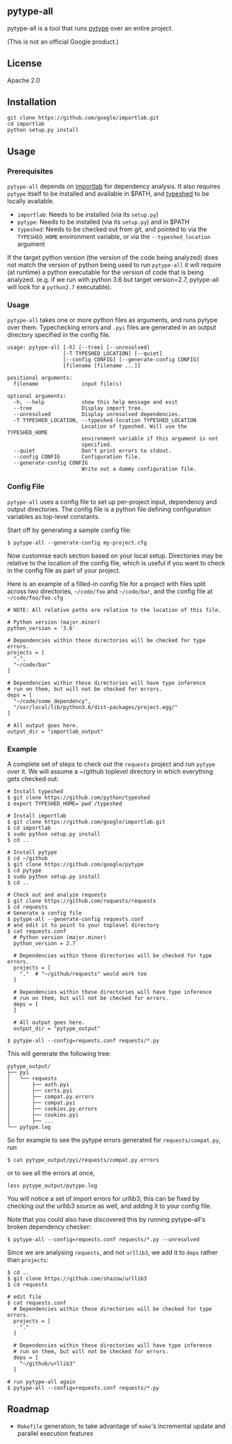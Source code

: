 ## pytype-all

pytype-all is a tool that runs [pytype](https://github.com/google/pytype) over an entire project.

(This is not an official Google product.)

## License
Apache 2.0

## Installation

```
git clone https://github.com/google/importlab.git
cd importlab
python setup.py install
```

## Usage

### Prerequisites
`pytype-all` depends on [importlab](https://github.com/google/importlab) for
dependency analysis. It also requires `pytype` itself to be installed and
available in $PATH, and [typeshed](https://github.com/python/typeshed) to be
locally available.

* `importlab`: Needs to be installed (via its `setup.py`)
* `pytype`: Needs to be installed (via its `setup.py`) and in $PATH
* `typeshed`: Needs to be checked out from git, and pointed to via
  the `TYPESHED_HOME` environment variable, or via the `--typeshed_location`
  argument

If the target python version (the version of the code being analyzed) does not
match the version of python being used to run `pytype-all` it will require (at
runtime) a python executable for the version of code that is being analyzed.
(e.g. if we run with python 3.6 but target version=2.7, pytype-all will look for
a `python2.7` executable).

### Usage

`pytype-all` takes one or more python files as arguments, and runs pytype over
them. Typechecking errors and `.pyi` files are generated in an output directory
specified in the config file.

```
usage: pytype-all [-h] [--tree] [--unresolved]
                  [-T TYPESHED_LOCATION] [--quiet]
                  [--config CONFIG] [--generate-config CONFIG]
                  [filename [filename ...]]

positional arguments:
  filename              input file(s)

optional arguments:
  -h, --help            show this help message and exit
  --tree                Display import tree.
  --unresolved          Display unresolved dependencies.
  -T TYPESHED_LOCATION, --typeshed-location TYPESHED_LOCATION
                        Location of typeshed. Will use the TYPESHED_HOME
                        environment variable if this argument is not
                        specified.
  --quiet               Don't print errors to stdout.
  --config CONFIG       Configuration file.
  --generate-config CONFIG
                        Write out a dummy configuration file.
```

### Config File

`pytype-all` uses a config file to set up per-project input, dependency and
output directories. The config file is a python file defining configuration
variables as top-level constants.

Start off by generating a sample config file:
```
$ pytype-all --generate-config my-project.cfg
```

Now customise each section based on your local setup. Directories may be
relative to the location of the config file, which is useful if you want to
check in the config file as part of your project.

Here is an example of a filled-in config file for a project with files split
across two directories, `~/code/foo` and `~/code/bar`, and the config file at
`~/code/foo/foo.cfg`

```
# NOTE: All relative paths are relative to the location of this file.

# Python version (major.minor)
python_version = '3.6'

# Dependencies within these directories will be checked for type errors.
projects = [
  ".",
  "~/code/bar"
]

# Dependencies within these directories will have type inference
# run on them, but will not be checked for errors.
deps = [
  "~/code/some_dependency",
  "/usr/local/lib/python3.6/dist-packages/project.egg/"
]

# All output goes here.
output_dir = "importlab_output"
```

### Example

A complete set of steps to check out the `requests` project and run `pytype` over it. We will assume a ~/github toplevel directory in which everything gets checked out:

```
# Install typeshed
$ git clone https://github.com/python/typeshed
$ export TYPESHED_HOME=`pwd`/typeshed

# Install importlab
$ git clone https://github.com/google/importlab.git
$ cd importlab
$ sudo python setup.py install
$ cd ..

# Install pytype
$ cd ~/github
$ git clone https://github.com/google/pytype
$ cd pytype
$ sudo python setup.py install
$ cd ..

# Check out and analyze requests
$ git clone https://github.com/requests/requests
$ cd requests
# Generate a config file
$ pytype-all --generate-config requests.conf
# and edit it to point to your toplevel directory
$ cat requests.conf
  # Python version (major.minor)
  python_version = 2.7

  # Dependencies within these directories will be checked for type errors.
  projects = [
    "."  # "~/github/requests" would work too
  ]

  # Dependencies within these directories will have type inference
  # run on them, but will not be checked for errors.
  deps = [
  ]

  # All output goes here.
  output_dir = "pytype_output"

$ pytype-all --config=requests.conf requests/*.py
```

This will generate the following tree:

```
pytype_output/
├── pyi
│   └── requests
│       ├── auth.pyi
│       ├── certs.pyi
│       ├── compat.py.errors
│       ├── compat.pyi
│       ├── cookies.py.errors
│       ├── cookies.pyi
│       ├── ...
└── pytype.log
```

So for example to see the pytype errors generated for `requests/compat.py`, run

```
$ cat pytype_output/pyi/requests/compat.py.errors
```

or to see all the errors at once,

```
less pytype_output/pytype.log
```

You will notice a set of import errors for urllib3; this can be fixed by
checking out the urllib3 source as well, and adding it to your config file.

Note that you could also have discovered this by running pytype-all's broken
dependency checker:
```
$ pytype-all --config=requests.conf requests/*.py --unresolved
```

Since we are analysing `requests`, and not `urllib3`, we add it to `deps` rather
than `projects`:

```
$ cd ..
$ git clone https://github.com/shazow/urllib3
$ cd requests

# edit file
$ cat requests.conf
  # Dependencies within these directories will be checked for type errors.
  projects = [
    "."
  ]

  # Dependencies within these directories will have type inference
  # run on them, but will not be checked for errors.
  deps = [
    "~/github/urllib3"
  ]

# run pytype-all again
$ pytype-all --config=requests.conf requests/*.py
```

## Roadmap

* `Makefile` generation, to take advantage of `make`'s incremental update and
  parallel execution features

